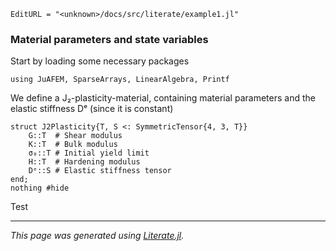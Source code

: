 ```@meta
EditURL = "<unknown>/docs/src/literate/example1.jl"
```

### Material parameters and state variables

Start by loading some necessary packages

```@example example1
using JuAFEM, SparseArrays, LinearAlgebra, Printf
```

We define a J₂-plasticity-material, containing material parameters and the elastic
stiffness Dᵉ (since it is constant)

```@example example1
struct J2Plasticity{T, S <: SymmetricTensor{4, 3, T}}
    G::T  # Shear modulus
    K::T  # Bulk modulus
    σ₀::T # Initial yield limit
    H::T  # Hardening modulus
    Dᵉ::S # Elastic stiffness tensor
end;
nothing #hide
```

Test

---

*This page was generated using [Literate.jl](https://github.com/fredrikekre/Literate.jl).*

